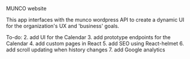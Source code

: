 MUNCO website

This app interfaces with the munco wordpress API to create a dynamic UI for the organization's UX and 'business' goals.

To-do:
2. add UI for the Calendar
3. add prototype endpoints for the Calendar
4. add custom pages in React
5. add SEO using React-helmet
6. add scroll updating when history changes
7. add Google analytics